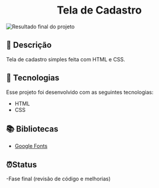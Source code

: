 <h1 align="center">
  Tela de Cadastro
</h1>

![Resultado final do projeto](https://raw.githubusercontent.com/winebarboza/formulario-cadastro/ea9bc7230860acc88d84e0db06b5e7821f9233a4/images/resultado-da-tela.png)

## 📝 Descrição 

Tela de cadastro simples feita com HTML e CSS.

## 🚀 Tecnologias

Esse projeto foi desenvolvido com as seguintes tecnologias:

- HTML
- CSS

## 📚 Bibliotecas

- [Google Fonts](https://fonts.google.com/)

## ⏰Status

-Fase final (revisão de código e melhorias)


